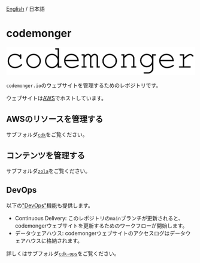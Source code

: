 [English](./README.md) / 日本語

# codemonger

![codemonger](docs/imgs/codemonger.svg)

`codemonger.io`のウェブサイトを管理するためのレポジトリです。

ウェブサイトは[AWS](https://aws.amazon.com)でホストしています。

## AWSのリソースを管理する

サブフォルダ[`cdk`](cdk/README.ja.md)をご覧ください。

## コンテンツを管理する

サブフォルダ[`zola`](zola/README.ja.md)をご覧ください。

## DevOps

以下の["DevOps"](https://en.wikipedia.org/wiki/DevOps)機能も提供します。
- Continuous Delivery: このレポジトリの`main`ブランチが更新されると、codemongerウェブサイトを更新するためのワークフローが開始します。
- データウェアハウス: codemongerウェブサイトのアクセスログはデータウェアハウスに格納されます。

詳しくはサブフォルダ[`cdk-ops`](cdk-ops/README.ja.md)をご覧ください。